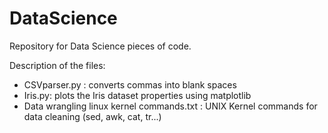 # DataScience
Repository for Data Science pieces of code.

Description of the files:

- CSVparser.py : converts commas into blank spaces
- Iris.py: plots the Iris dataset properties using matplotlib
- Data wrangling linux kernel commands.txt : UNIX Kernel commands for data cleaning (sed, awk, cat, tr...)
